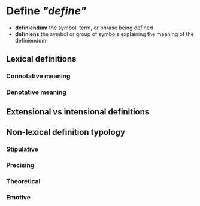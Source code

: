 # Define _"define"_

* **definiendum** the symbol, term, or phrase being defined  
* **definiens** the symbol or group of symbols explaining the meaning of the definiendum  

## Lexical definitions

### Connotative meaning

### Denotative meaning

## Extensional vs intensional definitions

## Non-lexical definition typology

### Stipulative

### Precising

### Theoretical

### Emotive

